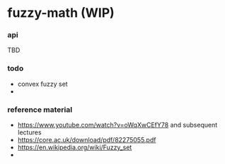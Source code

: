 # fuzzy-math (WIP)

### api
TBD

### todo
- convex fuzzy set
- 

### reference material
- https://www.youtube.com/watch?v=oWqXwCEfY78 and subsequent lectures
- https://core.ac.uk/download/pdf/82275055.pdf
- https://en.wikipedia.org/wiki/Fuzzy_set
- 